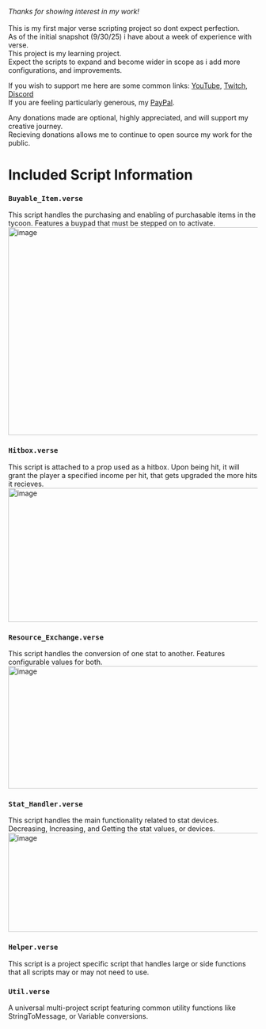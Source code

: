 *Thanks for showing interest in my work!*\
\
This is my first major verse scripting project so dont expect perfection.\
As of the initial snapshot (9/30/25) i have about a week of experience with verse.\
This project is my learning project.\
Expect the scripts to expand and become wider in scope as i add more configurations, and improvements.

If you wish to support me here are some common links: [YouTube](https://www.youtube.com/@CrxzyYT), [Twitch](https://www.twitch.tv/itsrealcrxzy), [Discord](https://discord.gg/RWRhKyby5D)\
If you are feeling particularly generous, my [PayPal](https://www.paypal.com/donate/?hosted_button_id=VWPG8MTMA3CSE).

Any donations made are optional, highly appreciated, and will support my creative journey.\
Recieving donations allows me to continue to open source my work for the public.

# Included Script Information
### `Buyable_Item.verse`
This script handles the purchasing and enabling of purchasable items in the tycoon. Features a buypad that must be stepped on to activate.
<img width="513" height="420" alt="image" src="https://github.com/user-attachments/assets/5fd6b22f-383a-47be-9796-90d0a3a5999f" />

### `Hitbox.verse`
This script is attached to a prop used as a hitbox. Upon being hit, it will grant the player a specified income per hit, that gets upgraded the more hits it recieves. 
<img width="512" height="271" alt="image" src="https://github.com/user-attachments/assets/37acc5ed-218c-4efa-8591-f8628e8f5fce" />

### `Resource_Exchange.verse`
This script handles the conversion of one stat to another. Features configurable values for both. 
<img width="510" height="248" alt="image" src="https://github.com/user-attachments/assets/bce90f0a-36ad-4176-8dc1-a205b2e15b85" />

### `Stat_Handler.verse`
This script handles the main functionality related to stat devices. Decreasing, Increasing, and Getting the stat values, or devices.
<img width="514" height="200" alt="image" src="https://github.com/user-attachments/assets/4ccd1dfc-875d-4aa0-80e3-f853599fe1d3" />

### `Helper.verse`
This script is a project specific script that handles large or side functions that all scripts may or may not need to use. 

### `Util.verse`
A universal multi-project script featuring common utility functions like StringToMessage, or Variable conversions. 
